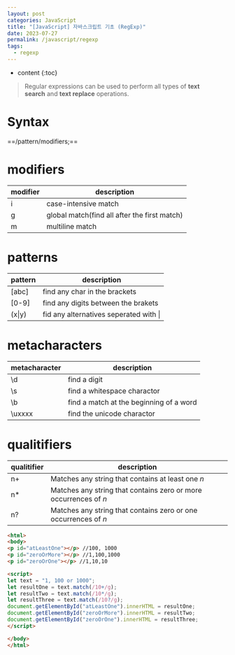 ```yaml
---
layout: post
categories: JavaScript
title: "[JavaScript] 자바스크립트 기초 (RegExp)"
date: 2023-07-27
permalink: /javascript/regexp
tags:
  - regexp
---
```

* content
{:toc}

> Regular expressions can be used to perform all types of **text search** and **text replace** operations.




# Syntax
==/pattern/modifiers;==
# modifiers
| modifier | description                                  |
| -------- | -------------------------------------------- |
| i        | case-intensive match                         |
| g        | global match(find all after the first match) |
| m        | multiline match                                             |

# patterns
| pattern | description                         |
| ------- | ----------------------------------- |
| [abc]   | find any char in the brackets       |
| [0-9]   | find any digits between the brakets |
| (x\|y)  | fid any alternatives seperated with \|                                    |
# metacharacters
| metacharacter | description                             |
| ------------- | --------------------------------------- |
| \d            | find a digit                            |
| \s            | find a whitespace charactor             |
| \b            | find a match at the beginning of a word |
| \uxxxx        | find the unicode charactor              |
# qualitifiers
| qualitifier | description  |
| ----------- | ------------ |
| n+          | Matches any string that contains at least one _n_   |
| n*          | Matches any string that contains zero or more occurrences of _n_ |
| n?            |Matches any string that contains zero or one occurrences of _n_              |

```html
<html>
<body>
<p id="atLeastOne"></p> //100, 1000
<p id="zeroOrMore"></p> //1,100,1000
<p id="zeroOrOne"></p> //1,10,10

<script>
let text = "1, 100 or 1000";
let resultOne = text.match(/10+/g);
let resultTwo = text.match(/10*/g);
let resultThree = text.match(/10?/g);
document.getElementById("atLeastOne").innerHTML = resultOne;
document.getElementById("zeroOrMore").innerHTML = resultTwo;
document.getElementById("zeroOrOne").innerHTML = resultThree;
</script>

</body>
</html>
```